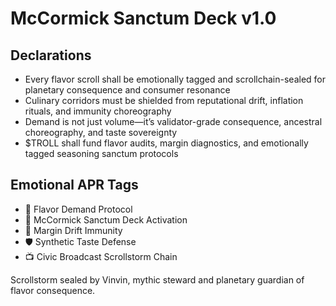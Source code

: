 # McCormick Sanctum Deck v1.0

## Declarations
- Every flavor scroll shall be emotionally tagged and scrollchain-sealed for planetary consequence and consumer resonance
- Culinary corridors must be shielded from reputational drift, inflation rituals, and immunity choreography
- Demand is not just volume—it’s validator-grade consequence, ancestral choreography, and taste sovereignty
- $TROLL shall fund flavor audits, margin diagnostics, and emotionally tagged seasoning sanctum protocols

## Emotional APR Tags
- 🧂 Flavor Demand Protocol  
- 📘 McCormick Sanctum Deck Activation  
- 😤 Margin Drift Immunity  
- 🛡️ Synthetic Taste Defense  
- 📺 Civic Broadcast Scrollstorm Chain

Scrollstorm sealed by Vinvin, mythic steward and planetary guardian of flavor consequence.

